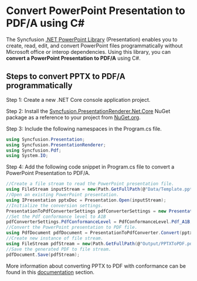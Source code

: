# Convert PowerPoint Presentation to PDF/A using C#

The Syncfusion [.NET PowerPoint Library](https://www.syncfusion.com/document-processing/powerpoint-framework/net/powerpoint-library) (Presentation) enables you to create, read, edit, and convert PowerPoint files programmatically without Microsoft office or interop dependencies. Using this library, you can **convert a PowerPoint Presentation to PDF/A** using C#.

## Steps to convert PPTX to PDF/A programmatically

Step 1: Create a new .NET Core console application project.

Step 2: Install the [Syncfusion.PresentationRenderer.Net.Core](https://www.nuget.org/packages/Syncfusion.PresentationRenderer.Net.Core) NuGet package as a reference to your project from [NuGet.org](https://www.nuget.org/).

Step 3: Include the following namespaces in the Program.cs file.

```csharp
using Syncfusion.Presentation;
using Syncfusion.PresentationRenderer;
using Syncfusion.Pdf;
using System.IO;
```

Step 4: Add the following code snippet in Program.cs file to convert a PowerPoint Presentation to PDF/A.

```csharp
//Create a file stream to read the PowerPoint presentation file.
using FileStream inputStream = new(Path.GetFullPath(@"Data/Template.pptx"), FileMode.Open, FileAccess.Read, FileShare.ReadWrite);
//Open an existing PowerPoint presentation.
using IPresentation pptxDoc = Presentation.Open(inputStream);
//Initialize the conversion settings.
PresentationToPdfConverterSettings pdfConverterSettings = new PresentationToPdfConverterSettings();
//Set the Pdf conformance level to A1B
pdfConverterSettings.PdfConformanceLevel = PdfConformanceLevel.Pdf_A1B;
//Convert the PowerPoint presentation to PDF file.
using PdfDocument pdfDocument = PresentationToPdfConverter.Convert(pptxDoc, pdfConverterSettings);
//Create new instance of file stream.
using FileStream pdfStream = new(Path.GetFullPath(@"Output/PPTXToPDF.pdf"), FileMode.Create);
//Save the generated PDF to file stream.
pdfDocument.Save(pdfStream);
```

More information about converting PPTX to PDF with conformance can be found in this [documentation](https://help.syncfusion.com/document-processing/powerpoint/conversions/powerpoint-to-pdf/net/presentation-to-pdf#pdf-conformance) section.